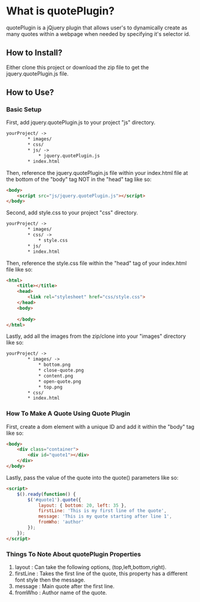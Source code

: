 # What is quotePlugin?

quotePlugin is a jQjuery plugin that allows user's to dynamically create as many quotes within
a webpage when needed by specifying it's selector id.

## How to Install?

Either clone this project or download the zip file to get the jquery.quotePlugin.js file.

## How to Use?

### Basic Setup

First, add jquery.quotePlugin.js to your project "js" directory.

```html
yourProject/ ->
		* images/
		* css/
		* js/ ->
			* jquery.quotePlugin.js
		* index.html
```

Then, reference the jquery.quotePlugin.js file within your index.html file at the bottom of the "body" tag NOT in the "head" tag like so:

```html
<body>
	<script src="js/jquery.quotePlugin.js"></script>
</body>
```

Second, add style.css to your project "css" directory.

```html
yourProject/ ->
		* images/
		* css/ -> 
			* style.css
		* js/
		* index.html
```

Then, reference the style.css file within the "head" tag of your index.html file like so:

```html
<html>
	<title></title>
	<head>
		<link rel="stylesheet" href="css/style.css">
	</head>
	<body>
	
	</body>
</html>
```

Lastly, add all the images from the zip/clone into your "images" directory like so:

```html
yourProject/ ->
		* images/ ->
			* bottom.png
			* close-quote.png
			* content.png
			* open-quote.png
			* top.png
		* css/
		* index.html
```

### How To Make A Quote Using Quote Plugin

First, create a dom element with a unique ID and add it within the "body" tag like so:

```html
<body>
	<div class="container">
		<div id="quote1"></div>
	</div>
</body>
```

Lastly, pass the value of the quote into the quote() parameters like so:

```html
<script>
	$().ready(function() {
		$('#quote1').quote({
			layout: { bottom: 20, left: 35 },
			firstLine: 'This is my first line of the quote',
			message: 'This is my quote starting after line 1',
			fromWho: 'author'
		});
	});
</script>
```

### Things To Note About quotePlugin Properties

1. layout : Can take the following options, (top,left,bottom,right).
2. firstLine : Takes the first line of the quote, this property has a different font style then the message.
3. message : Main quote after the first line.
4. fromWho : Author name of the quote.
